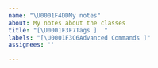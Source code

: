 ```yaml
---
name: "\U0001F4DDMy notes"
about: My notes about the classes
title: "[\U0001F3F7️Tags ]  "
labels: "[\U0001F3C6Advanced Commands ]"
assignees: ''

---
```


##
